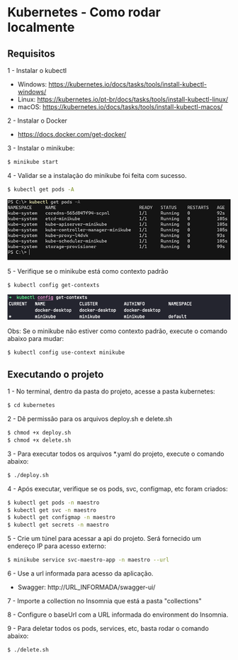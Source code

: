 # Kubernetes - Como rodar localmente

## Requisitos

1 - Instalar o kubectl

  - Windows: https://kubernetes.io/docs/tasks/tools/install-kubectl-windows/
  - Linux: https://kubernetes.io/pt-br/docs/tasks/tools/install-kubectl-linux/
  - macOS: https://kubernetes.io/docs/tasks/tools/install-kubectl-macos/

2 - Instalar o Docker 

  - https://docs.docker.com/get-docker/

3 - Instalar o minikube:

```bash
$ minikube start
```

4 - Validar se a instalação do minikube foi feita com sucesso.

```bash
$ kubectl get pods -A
```
![Alt text](image.png)

5 - Verifique se o minikube está como contexto padrão

```bash
$ kubectl config get-contexts
```
![Alt text](image-1.png)

Obs: Se o minikube não estiver como contexto padrão, execute o comando abaixo para mudar:

```bash
$ kubectl config use-context minikube
```

## Executando o projeto

1 - No terminal, dentro da pasta do projeto, acesse a pasta kubernetes:

```bash
$ cd kubernetes
```
2 - Dê permissão para os arquivos deploy.sh e delete.sh

```bash
$ chmod +x deploy.sh
$ chmod +x delete.sh
```

3 - Para executar todos os arquivos *.yaml do projeto, execute o comando abaixo:

```bash
$ ./deploy.sh
```
4 - Após executar, verifique se os pods, svc, configmap, etc foram criados:

```bash
$ kubectl get pods -n maestro
$ kubectl get svc -n maestro
$ kubectl get configmap -n maestro
$ kubectl get secrets -n maestro
```
5 - Crie um túnel para acessar a api do projeto. Será fornecido um endereço IP para
acesso externo:

```bash
$ minikube service svc-maestro-app -n maestro --url
```
6 - Use a url informada para acesso da aplicação.

- Swagger: http://URL_INFORMADA/swagger-ui/

7 - Importe a collection no Insomnia que está a pasta "collections"

8 - Configure o baseUrl com a URL informada do environment do Insomnia.

9 - Para deletar todos os pods, services, etc, basta rodar o comando abaixo:

```bash
$ ./delete.sh
```